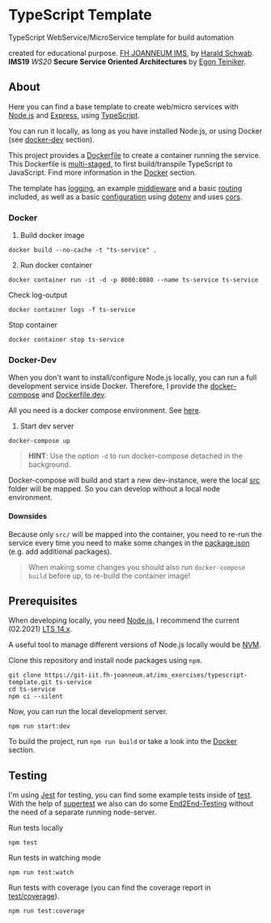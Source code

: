 # TypeScript Template

TypeScript WebService/MicroService template for build automation

created for educational purpose. [FH JOANNEUM IMS](https://www.fh-joanneum.at/ims/), by [Harald Schwab](mailto:harald.schwab@edu.fh-joanneum.at).  
**IMS19** *WS20* **Secure Service Oriented Architectures** by [Egon Teiniker](mailto:egon.teiniker@fh-joanneum.at).

## About
Here you can find a base template to create web/micro services with [Node.js](https://nodejs.org/en/) and [Express](https://expressjs.com/), using [TypeScript](https://www.typescriptlang.org/).

You can run it locally, as long as you have installed Node.js, or using Docker (see [docker-dev](#docker-dev) section).

This project provides a [Dockerfile](Dockerfile) to create a container running the service. This Dockerfile is [multi-staged](https://docs.docker.com/develop/develop-images/multistage-build/), to first build/transpile TypeScript to JavaScript. Find more information in the [Docker](#docker) section.

The template has [logging](src/util/logger/logger.ts), an example [middleware](src/app/middleware/logging/logging.ts) and a basic [routing](src/app/router.ts) included, as well as a basic [configuration](src/config/environment.ts) using [dotenv](https://www.npmjs.com/package/dotenv) and uses [cors](https://www.npmjs.com/package/cors).


### Docker

1. Build docker image
  ```console
  docker build --no-cache -t "ts-service" .
  ```
2. Run docker container
  ```console
  docker container run -it -d -p 8080:8080 --name ts-service ts-service
  ```

Check log-output
```console
docker container logs -f ts-service
```

Stop container
```console
docker container stop ts-service
```

### Docker-Dev

When you don't want to install/configure Node.js locally, you can run a full development service inside Docker. Therefore, I provide the [docker-compose](docker-compose.yml) and [Dockerfile.dev](Dockerfile.dev).

All you need is a docker compose environment. See [here](https://docs.docker.com/compose/install/).

1. Start dev server
  ```console
  docker-compose up
  ```
  > **HINT**: Use the option `-d` to run docker-compose detached in the background.

Docker-compose will build and start a new dev-instance, were the local [src](./src) folder will be mapped. So you can develop without a local node environment.

#### Downsides
Because only `src/` will be mapped into the container, you need to re-run the service every time you need to make some changes in the [package.json](package.json) (e.g. add additional packages).

> When making some changes you should also run `docker-compose build` before up, to re-build the container image!


## Prerequisites
When developing locally, you need [Node.js](https://nodejs.org/en/), I recommend the current (02.2021) [LTS 14.x](https://nodejs.org/dist/latest-v14.x/).

A useful tool to manage different versions of Node.js locally would be [NVM](https://github.com/nvm-sh/nvm).

Clone this repository and install node packages using `npm`.
```console
git clone https://git-iit.fh-joanneum.at/ims_exercises/typescript-template.git ts-service
cd ts-service
npm ci --silent
```

Now, you can run the local development server.
```console
npm run start:dev
```

To build the project, run `npm run build` or take a look into the [Docker](#docker) section.

## Testing

I'm using [Jest](https://jestjs.io/) for testing, you can find some example tests inside of [test](./test). With the help of [supertest](https://www.npmjs.com/package/supertest) we also can do some [End2End-Testing](./test/e2e) without the need of a separate running node-server.

Run tests locally
```console
npm test
```

Run tests in watching mode
```console
npm run test:watch
```

Run tests with coverage (you can find the coverage report in [test/coverage](./test/coverage)).
```console
npm run test:coverage
```

